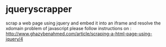 jqueryscrapper
==============

scrap a web page using jquery and embed it into an iframe and resolve the xdomain problem of javascript
please follow instructions on : http://www.ghazybenahmed.com/article/scraping-a-html-page-using-jquery/4
